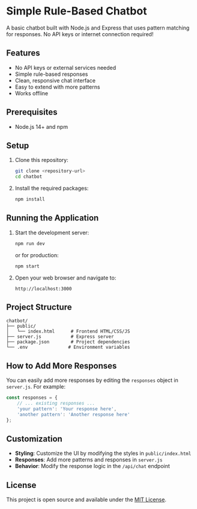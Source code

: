 # Simple Rule-Based Chatbot

A basic chatbot built with Node.js and Express that uses pattern matching for responses. No API keys or internet connection required!

## Features

- No API keys or external services needed
- Simple rule-based responses
- Clean, responsive chat interface
- Easy to extend with more patterns
- Works offline

## Prerequisites

- Node.js 14+ and npm

## Setup

1. Clone this repository:
   ```bash
   git clone <repository-url>
   cd chatbot
   ```

2. Install the required packages:
   ```bash
   npm install
   ```

## Running the Application

1. Start the development server:
   ```bash
   npm run dev
   ```
   or for production:
   ```bash
   npm start
   ```

2. Open your web browser and navigate to:
   ```
   http://localhost:3000
   ```

## Project Structure

```
chatbot/
├── public/
│   └── index.html      # Frontend HTML/CSS/JS
├── server.js           # Express server
├── package.json        # Project dependencies
└── .env               # Environment variables
```

## How to Add More Responses

You can easily add more responses by editing the `responses` object in `server.js`. For example:

```javascript
const responses = {
    // ... existing responses ...
    'your pattern': 'Your response here',
    'another pattern': 'Another response here'
};
```

## Customization

- **Styling**: Customize the UI by modifying the styles in `public/index.html`
- **Responses**: Add more patterns and responses in `server.js`
- **Behavior**: Modify the response logic in the `/api/chat` endpoint

## License

This project is open source and available under the [MIT License](LICENSE).
